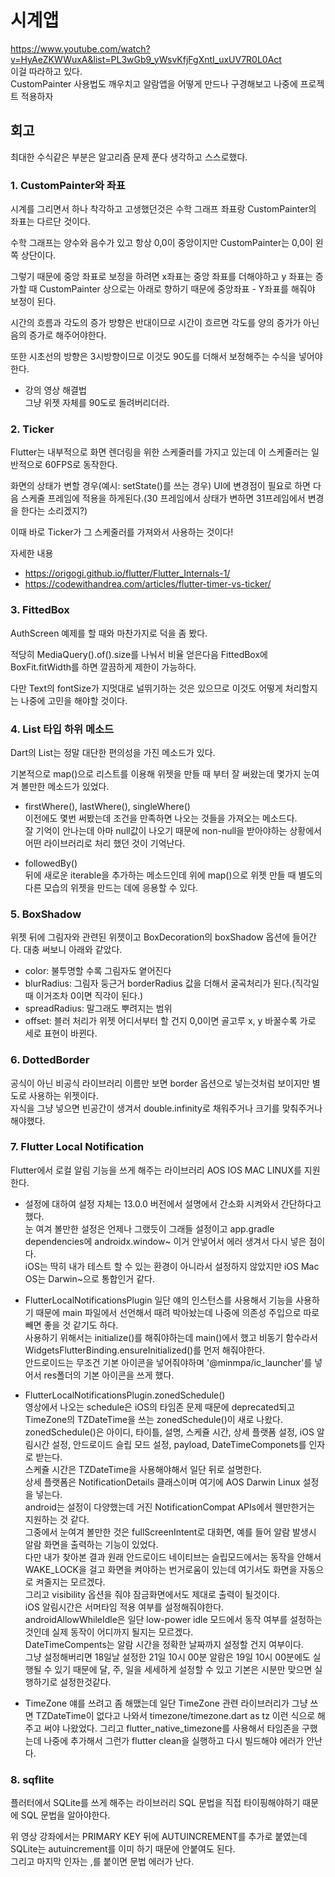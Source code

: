 # 시계앱
https://www.youtube.com/watch?v=HyAeZKWWuxA&list=PL3wGb9_yWsvKfjFgXntI_uxUV7R0L0Act  
이걸 따라하고 있다.  
CustomPainter 사용법도 깨우치고 알람앱을 어떻게 만드나 구경해보고 나중에 프로젝트 적용하자

## 회고
최대한 수식같은 부분은 알고리즘 문제 푼다 생각하고 스스로했다.
### 1. CustomPainter와 좌표
시계를 그리면서 하나 착각하고 고생했던것은 수학 그래프 좌표랑 CustomPainter의 좌표는 다르단 것이다.

수학 그래프는 양수와 음수가 있고 항상 0,0이 중앙이지만 CustomPainter는 0,0이 왼쪽 상단이다.  

그렇기 때문에 중앙 좌표로 보정을 하려면 x좌표는 중앙 좌표를 더해야하고 y 좌표는 증가할 때 CustomPainter 상으로는 아래로 향하기 때문에 중앙좌표 - Y좌표를 해줘야 보정이 된다.   

시간의 흐름과 각도의 증가 방향은 반대이므로 시간이 흐르면 각도를 양의 증가가 아닌 음의 증가로 해주어야한다.  

또한 시초선의 방향은 3시방향이므로 이것도 90도를 더해서 보정해주는 수식을 넣어야한다.  

+ 강의 영상 해결법  
그냥 위젯 자체를 90도로 돌려버리더라.


### 2. Ticker
Flutter는 내부적으로 화면 렌더링을 위한 스케줄러를 가지고 있는데 이 스케줄러는 일반적으로 60FPS로 동작한다.  

화면의 상태가 변할 경우(예시: setState()를 쓰는 경우) UI에 변경점이 필요로 하면 다음 스케줄 프레임에 적용을 하게된다.(30 프레임에서 상태가 변하면 31프레임에서 변경을 한다는 소리겠지?)  

이때 바로 Ticker가 그 스케줄러를 가져와서 사용하는 것이다!

자세한 내용
- https://origogi.github.io/flutter/Flutter_Internals-1/
- https://codewithandrea.com/articles/flutter-timer-vs-ticker/

### 3. FittedBox
AuthScreen 예제를 할 때와 마찬가지로 덕을 좀 봤다.  

적당히 MediaQuery().of().size를 나눠서 비율 얻은다음 FittedBox에 BoxFit.fitWidth를 하면 깔끔하게 제한이 가능하다.

다만 Text의 fontSize가 지멋대로 널뛰기하는 것은 있으므로 이것도 어떻게 처리할지는 나중에 고민을 해야할 것이다.

### 4. List 타입 하위 메소드
Dart의 List는 정말 대단한 편의성을 가진 메소드가 있다.  

기본적으로 map()으로 리스트를 이용해 위젯을 만들 때 부터 잘 써왔는데 몇가지 눈여겨 볼만한 메소드가 있었다.  

- firstWhere(), lastWhere(), singleWhere()  
이전에도 몇번 써봤는데 조건을 만족하면 나오는 것들을 가져오는 메소드다.  
잘 기억이 안나는데 아마 null값이 나오기 때문에 non-null을 받아야하는 상황에서 어떤 라이브러리로 처리 했던 것이 기억난다.  

- followedBy()  
뒤에 새로운 iterable을 추가하는 메소드인데 위에 map()으로 위젯 만들 때 별도의 다른 모습의 위젯을 만드는 데에 응용할 수 있다.

### 5. BoxShadow
위젯 뒤에 그림자와 관련된 위젯이고 BoxDecoration의 boxShadow 옵션에 들어간다.
대충 써보니 아래와 같았다.
* color: 불투명할 수록 그림자도 옅어진다 
* blurRadius: 그림자 둥근거 borderRadius 값을 더해서 굴곡처리가 된다.(직각일 때 이거조차 0이면 직각이 된다.)
* spreadRadius: 말그래도 뿌려지는 범위
* offset: 블러 처리가 위젯 어디서부터 할 건지 0,0이면 골고루 x, y 바꿀수록 가로 세로 표현이 바뀐다.

### 6. DottedBorder
공식이 아닌 비공식 라이브러리 이름만 보면 border 옵션으로 넣는것처럼 보이지만 별도로 사용하는 위젯이다.  
자식을 그냥 넣으면 빈공간이 생겨서 double.infinity로 채워주거나 크기를 맞춰주거나 해야했다.

### 7. Flutter Local Notification
Flutter에서 로컬 알림 기능을 쓰게 해주는 라이브러리 AOS IOS MAC LINUX를 지원한다.  

- 설정에 대하여
설정 자체는 13.0.0 버전에서 설명에서 간소화 시켜와서 간단하다고 했다.  
눈 여겨 볼만한 설정은 언제나 그랬듯이 그래들 설정이고 app.gradle dependencies에 androidx.window~ 이거 안넣어서 에러 생겨서 다시 넣은 점이다.  
iOS는 딱히 내가 테스트 할 수 있는 환경이 아니라서 설정하지 않았지만 iOS Mac OS는 Darwin~으로 통합인거 같다.

- FlutterLocalNotificationsPlugin
일단 얘의 인스턴스를 사용해서 기능을 사용하기 때문에 main 파일에서 선언해서 때려 박아놨는데 나중에 의존성 주입으로 따로 빼면 좋을 것 같기도 하다.  
사용하기 위해서는 initialize()를 해줘야하는데 main()에서 했고 비동기 함수라서 WidgetsFlutterBinding.ensureInitialized()를 먼저 해줘야한다.  
안드로이드는 무조건 기본 아이콘을 넣어줘야하며 '@minmpa/ic_launcher'를 넣어서 res폴더의 기본 아이콘을 쓰게 했다.  

- FlutterLocalNotificationsPlugin.zonedSchedule()  
영상에서 나오는 schedule은 iOS의 타임존 문제 때문에 deprecated되고 TimeZone의 TZDateTime을 쓰는 zonedSchedule()이 새로 나왔다.  
zonedSchedule()은 아이디, 타이틀, 설명, 스케쥴 시간, 상세 플랫폼 설정, iOS 알림시간 설정, 안드로이드 슬립 모드 설정, payload, DateTimeComponets를 인자로 받는다.  
스케쥴 시간은 TZDateTime을 사용해야해서 일단 뒤로 설명한다.  
상세 플랫폼은 NotificationDetails 클래스이며 여기에 AOS Darwin Linux 설정을 넣는다.  
android는 설정이 다양했는데 거진 NotificationCompat APIs에서 웬만한거는 지원하는 것 같다.  
그중에서 눈여겨 볼만한 것은 fullScreenIntent로 대화면, 예를 들어 알람 발생시 알람 화면을 출력하는 기능이 있었다.  
다만 내가 찾아본 결과 원래 안드로이드 네이티브는 슬립모드에서는 동작을 안해서 WAKE_LOCK을 걸고 화면을 켜야하는 번거로움이 있는데 여기서도 화면을 자동으로 켜줄지는 모르겠다.  
그리고 visibility 옵션을 줘야 잠금화면에서도 제대로 출력이 될것이다.  
iOS 알림시간은 서머타임 적용 여부를 설정해줘야한다.  
androidAllowWhileIdle은 일단 low-power idle 모드에서 동작 여부를 설정하는 것인데 실제 동작이 어디까지 될지는 모르겠다.  
DateTimeCompents는 알람 시간을 정확한 날짜까지 설정할 건지 여부이다.  
그냥 설정해버리면 18일날 설정한 21일 10시 00분 알람은 19일 10시 00분에도 실행될 수 있기 때문에 달, 주, 일을 세세하게 설정할 수 있고 기본은 시분만 맞으면 실행하기로 설정한것같다.  

- TimeZone
얘를 쓰려고 좀 해맸는데 일단 TimeZone 관련 라이브러리가 그냥 쓰면 TZDateTime이 없다고 나와서 timezone/timezone.dart as tz 이런 식으로 해주고 써야 나왔었다. 
그리고 flutter_native_timezone를 사용해서 타임존을 구했는데 나중에 추가해서 그런가 flutter clean을 실행하고 다시 빌드해야 에러가 안난다.

### 8. sqflite
플러터에서 SQLite를 쓰게 해주는 라이브러리 SQL 문법을 직접 타이핑해야하기 때문에 SQL 문법을 알아야한다.  

위 영상 강좌에서는 PRIMARY KEY 뒤에 AUTUINCREMENT를 추가로 붙였는데 SQLite는 autuincrement를 이미 하기 때문에 안붙여도 된다.  
그리고 마지막 인자는 ,를 붙이면 문법 에러가 난다.